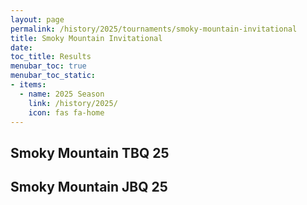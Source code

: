 ```yaml
---
layout: page
permalink: /history/2025/tournaments/smoky-mountain-invitational
title: Smoky Mountain Invitational
date: 
toc_title: Results
menubar_toc: true
menubar_toc_static:
- items:
  - name: 2025 Season
    link: /history/2025/
    icon: fas fa-home
---
```



## Smoky Mountain TBQ 25

## Smoky Mountain JBQ 25

